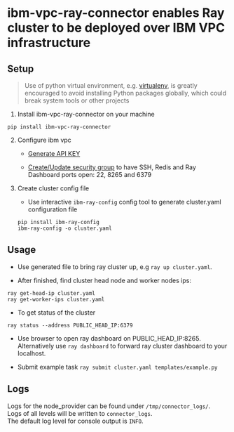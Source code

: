 # ibm-vpc-ray-connector enables Ray cluster to be deployed over IBM VPC infrastructure

## Setup
> Use of python virtual environment, e.g. [virtualenv](https://virtualenv.pypa.io/en/latest), is greatly encouraged to avoid installing Python packages globally, which could break system tools or other projects

1. Install ibm-vpc-ray-connector on your machine

```
pip install ibm-vpc-ray-connector
```

2. Configure ibm vpc
    * [Generate API KEY](https://www.ibm.com/docs/en/spectrumvirtualizecl/8.1.3?topic=installing-creating-api-key)

    * [Create/Update security group](https://cloud.ibm.com/docs/vpc?topic=vpc-configuring-the-security-group) to have SSH, Redis and Ray Dashboard ports open: 22, 8265 and 6379

3. Create cluster config file

    * Use interactive `ibm-ray-config` config tool to generate cluster.yaml configuration file
    ```
    pip install ibm-ray-config
    ibm-ray-config -o cluster.yaml
    ```
## Usage
- Use generated file to bring ray cluster up, e.g `ray up cluster.yaml`.

* After finished, find cluster head node and worker nodes ips:

```
ray get-head-ip cluster.yaml
ray get-worker-ips cluster.yaml
```

* To get status of the cluster

```
ray status --address PUBLIC_HEAD_IP:6379
```

* Use browser to open ray dashboard on PUBLIC_HEAD_IP:8265. Alternatively use `ray dashboard` to forward ray cluster dashboard to your localhost. 

* Submit example task `ray submit cluster.yaml templates/example.py`

## Logs
Logs for the node_provider can be found under `/tmp/connector_logs/`.  
Logs of all levels will be written to `connector_logs`.  
The default log level for console output is `INFO`.   